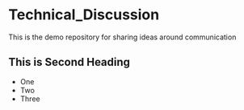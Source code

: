 # Technical_Discussion
This is the demo repository for sharing ideas around communication


## This is Second Heading

* One
* Two
* Three
